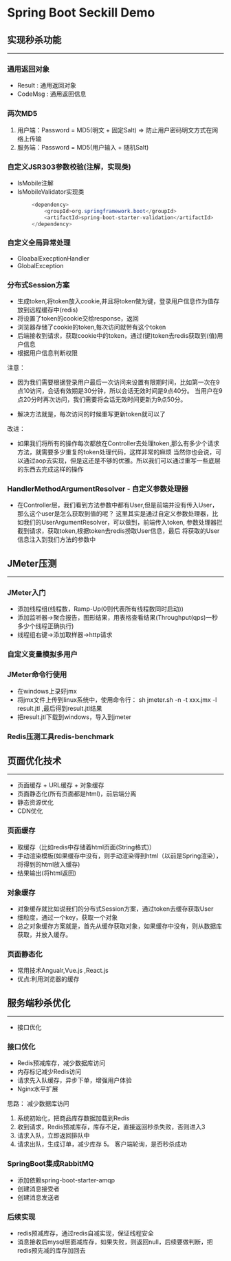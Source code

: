# Spring Boot Seckill Demo

## 实现秒杀功能
----

### 通用返回对象

- Result : 通用返回对象
- CodeMsg : 通用返回信息

### 两次MD5

1. 用户端：Password = MD5(明文 + 固定Salt)   => 防止用户密码明文方式在网络上传输
2. 服务端：Password = MD5(用户输入 + 随机Salt)


### 自定义JSR303参数校验(注解，实现类)

- IsMobile注解
- IsMobileValidator实现类

```java
        <dependency>
            <groupId>org.springframework.boot</groupId>
            <artifactId>spring-boot-starter-validation</artifactId>
        </dependency>
```


### 自定义全局异常处理

- GloabalExecptionHandler
- GlobalException

### 分布式Session方案

- 生成token,将token放入cookie,并且将token做为键，登录用户信息作为值存放到远程缓存中(redis)
- 将设置了token的cookie交给response，返回
- 浏览器存储了cookie的token,每次访问就带有这个token
- 后端接收到请求，获取cookie中的token，通过(键)token去redis获取到(值)用户信息
- 根据用户信息判断权限

注意：

- 因为我们需要根据登录用户最后一次访问来设置有限期时间，比如第一次在9点10访问，会话有效期是30分钟，所以会话无效时间是9点40分。
当用户在9点20分时再次访问，我们需要将会话无效时间更新为9点50分。

- 解决方法就是，每次访问的时候重写更新token就可以了


改进：

- 如果我们将所有的操作每次都放在Controller去处理token,那么有多少个请求方法，就需要多少重复的token处理代码，这样非常的麻烦
当然你也会说，可以通过aop去实现，但是这还是不够的优雅。所以我们可以通过重写一些底层的东西去完成这样的操作

### HandlerMethodArgumentResolver - 自定义参数处理器

- 在Controller层，我们看到方法参数中都有User,但是前端并没有传入User，那么这个user是怎么获取到值的呢？
这里其实是通过自定义参数处理器，比如我们的UserArgumentResolver，可以做到，前端传入token, 参数处理器拦截到请求，获取token,根据token去redis捞取User信息，最后
将获取的User信息注入到我们方法的参数中


## JMeter压测
----

### JMeter入门

- 添加线程组(线程数，Ramp-Up(0则代表所有线程数同时启动))
- 添加监听器->聚合报告，图形结果，用表格查看结果(Throughput(qps)一秒多少个线程正确执行)
- 线程组右键->添加取样器->http请求

### 自定义变量模拟多用户

### JMeter命令行使用

- 在windows上录好jmx
- 将jmx文件上传到linux系统中，使用命令行： sh jmeter.sh -n -t xxx.jmx -l result.jtl  ,最后得到result.jtl结果
- 把result.jtl下载到windows，导入到jmeter

### Redis压测工具redis-benchmark


## 页面优化技术
----

- 页面缓存 + URL缓存 + 对象缓存
- 页面静态化(所有页面都是html)，前后端分离
- 静态资源优化
- CDN优化


### 页面缓存

- 取缓存（比如redis中存储着html页面(String格式)）
- 手动渲染模板(如果缓存中没有，则手动渲染得到html（以前是Spring渲染），将得到的html放入缓存)
- 结果输出(将html返回)


### 对象缓存

- 对象缓存就比如说我们的分布式Session方案，通过token去缓存获取User
- 细粒度，通过一个key，获取一个对象
- 总之对象缓存方案就是，首先从缓存获取对象，如果缓存中没有，则从数据库获取，并放入缓存。


### 页面静态化

- 常用技术Angualr,Vue.js ,React.js
- 优点:利用浏览器的缓存


## 服务端秒杀优化
----

- 接口优化



### 接口优化

- Redis预减库存，减少数据库访问
- 内存标记减少Redis访问
- 请求先入队缓存，异步下单，增强用户体验
- Nginx水平扩展

思路： 减少数据库访问

1. 系统初始化，把商品库存数据加载到Redis
2. 收到请求，Redis预减库存，库存不足，直接返回秒杀失败，否则进入3
3. 请求入队，立即返回排队中
4. 请求出队，生成订单，减少库存
5。 客户端轮询，是否秒杀成功


### SpringBoot集成RabbitMQ

- 添加依赖spring-boot-starter-amqp
- 创建消息接受者
- 创建消息发送者


### 后续实现

- redis预减库存，通过redis自减实现，保证线程安全
- 消息接收后mysql层面减库存，如果失败，则返回null，后续要做判断，把redis预先减的库存加回去
